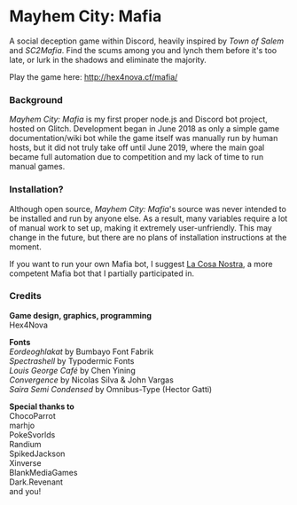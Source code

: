 Mayhem City: Mafia
=================

A social deception game within Discord, heavily inspired by *Town of Salem* and *SC2Mafia*. Find the scums among you and lynch them before it's too late, or lurk in the shadows and eliminate the majority.

Play the game here: http://hex4nova.cf/mafia/

### Background

*Mayhem City: Mafia* is my first proper node.js and Discord bot project, hosted on Glitch. Development began in June 2018 as only a simple game documentation/wiki bot while the game itself was manually run by human hosts, but it did not truly take off until June 2019, where the main goal became full automation due to competition and my lack of time to run manual games.

### Installation?

Although open source, *Mayhem City: Mafia*'s source was never intended to be installed and run by anyone else. As a result, many variables require a lot of manual work to set up, making it extremely user-unfriendly. This may change in the future, but there are no plans of installation instructions at the moment.

If you want to run your own Mafia bot, I suggest [La Cosa Nostra](https://github.com/Chokyotager/La-Cosa-Nostra), a more competent Mafia bot that I partially participated in.

### Credits

**Game design, graphics, programming**  
Hex4Nova

**Fonts**  
*Eordeoghlakat* by Bumbayo Font Fabrik  
*Spectrashell* by Typodermic Fonts  
*Louis George Café* by Chen Yining  
*Convergence* by Nicolas Silva & John Vargas  
*Saira Semi Condensed* by Omnibus-Type (Hector Gatti)

**Special thanks to**  
ChocoParrot  
marhjo  
PokeSvorlds  
Randium  
SpikedJackson  
Xinverse  
BlankMediaGames  
Dark.Revenant  
and you!
